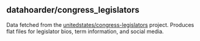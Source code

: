 ## datahoarder/congress_legislators

Data fetched from the [unitedstates/congress-legislators](https://github.com/congress-legislators) project. Produces flat files for legislator bios, term information, and social media.

